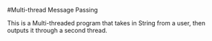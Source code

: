 #Multi-thread Message Passing

This is a Multi-threaded program that takes in String from a user, then outputs it through a second thread.
